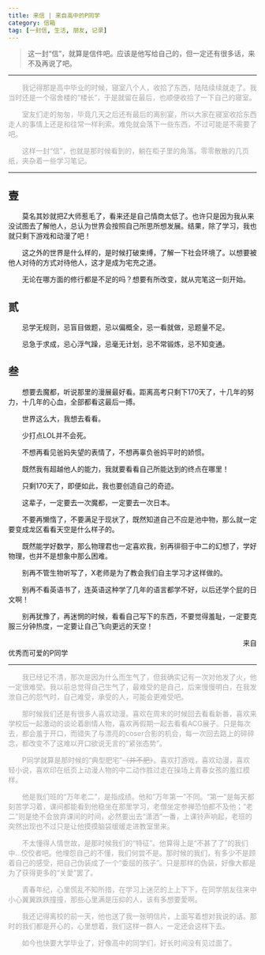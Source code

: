 ```yaml
---
title: 来信 | 来自高中的P同学
category: 信箱
tag: [一封信, 生活, 朋友, 记录]
---
```


>这一封“信”，就算是信件吧。应该是他写给自己的，但一定还有很多话，来不及再说了吧。

------------
<font color=" #A8A8A8">&emsp;&emsp;我记得那是高中毕业的时候，寝室八个人，收拾了东西，陆陆续续就走了。我当时还是一个宿舍楼的“楼长”，于是就留在最后，也顺便收拾了一下自己的寝室。

&emsp;&emsp;室友们走的匆匆，毕竟几天之后还有最后的离别宴，所以大家在寝室收拾东西走人的事情上还是和往常一样利索。难免就会落下一些东西，不过可能是不需要了吧。

&emsp;&emsp;这样一封“信”，也就是那时候看到的，躺在柜子里的角落。零零散散的几页纸，夹杂着一些学习笔记。
</font>

------------



## **壹**
&emsp;&emsp;莫名其妙就把Z大师惹毛了，看来还是自己情商太低了。也许只是因为我从来没试图去了解他人，总认为世界会按照自己所思所想发展。结果，除了学习，我也就只剩下游戏和动漫了吧！

&emsp;&emsp;这之外的世界是什么样的，是时候打破束缚，了解一下社会环境了。以想要被他人对待的方式对待他人，这才是成为宅充之道。

&emsp;&emsp;无论在哪方面的修行都是不足的吗？想要有所改变，就从完笔这一刻开始。


## **贰**
&emsp;&emsp;忌学无规则，忌盲目做题，忌以偏概全，忌一看就做，忌题量不足。

&emsp;&emsp;忌急于求成，忌心浮气躁，忌毫无计划，忌不常锻炼，忌不知变通。

## **叁**
&emsp;&emsp;想要去魔都，听说那里的漫展最好看。距离高考只剩下170天了，十几年的努力，十几年的心血，全部都看这最后一搏。

&emsp;&emsp;世界这么大，我想去看看。

&emsp;&emsp;少打点LOL并不会死。

&emsp;&emsp;不想再看见爸妈失望的表情了，不想再辜负爸妈平时的娇惯。

&emsp;&emsp;既然我有超越他人的能力，我就要看看自己所能达到的终点在哪里！

&emsp;&emsp;只剩170天了，即便如此，我也要创造自己的奇迹。

&emsp;&emsp;这辈子，一定要去一次魔都，一定要去一次日本。

&emsp;&emsp;不要再懒惰了，不要满足于现状了，既然知道自己不应是池中物，那么就一定要变成龙区看看天空是什么样子的。

&emsp;&emsp;既然能学好数学，那么物理君也一定喜欢我，别再徘徊于中二的幻想了，学好物理，也并不是想象中那么困难。

&emsp;&emsp;别再不管生物听写了，X老师是为了教会我们自主学习才这样做的。

&emsp;&emsp;别再不看英语书了，连英语这种学了几年的语言都学不好，以后还学个屁的日文啊！

&emsp;&emsp;别再犹豫了，再迷惘的时候，看看自己写下的东西，不要觉得羞耻，一定要克服三分钟热度，一定要让自己飞向更远的天空！

&emsp;&emsp;&emsp;&emsp;&emsp;&emsp;&emsp;&emsp;&emsp;&emsp;&emsp;&emsp;&emsp;&emsp;&emsp;&emsp;&emsp;&emsp;&emsp;&emsp;&emsp;&emsp;&emsp;&emsp;&emsp;&emsp;&emsp;&emsp;&emsp;&emsp;&emsp;&emsp;&emsp;&emsp;来自优秀而可爱的P同学

------------



<font color=" #A8A8A8">
&emsp;&emsp;我已经记不清，那次是因为什么而生气了，但我确实记有一次对他发了火，他一定很难受。我以前总觉得自己生气了，最难受的是自己，后来慢慢明白，在我发泄自己的怨气时，自己难受，承受的人，可能会更难受吧。<br>

&emsp;&emsp;那时候我们还是有很多人喜欢动漫。喜欢在周末的时候回去看看新番，喜欢来学校后一起激动的谈论着剧情人物，喜欢再假期一起去看看ACG展子。只是每次去，都会羞于开口，而错失了与漂亮的coser合影的机会，每一次回去路上的碎碎念，都改变不了这难以开口欲说无言的“紧张态势”。<br>

&emsp;&emsp;P同学就算是那时候的“典型肥宅”~~（并不肥）~~。喜欢打游戏，喜欢动漫，喜欢轻小说，喜欢印在纸页上动漫人物的中二动作胜过走在操场上青春女孩的羞红模样。<br>

&emsp;&emsp;他是我们班的“万年老二”，是指成绩。他和“万年第一”不同。“第一”是每天都刻苦学习着，课间都能看到他稳坐在那里学习，老僧坐定参禅恐怕都不及他；“老二”则是绝不会放弃课间的时间，必然要出去“潇洒”一番，上课铃声响起，老班的突然出现也不过只是让他摸摸脑袋缓缓走进教室里来。<br>

&emsp;&emsp;不太懂得人情世故，是那时候我们的“特征”。他算得上是“不甚了了”的我们中...佼佼者吧。他埋怨自己的不懂，我们何尝不是。那时候的我们，有多少不是顾着自己的感受，把自己伪装成了一个“委屈的孩子”。只是那样的伪装，好像大都是为了获得更多的“关愛”罢了。<br>

&emsp;&emsp;青春年纪，心里慌乱不知所措，在学习上迷茫的上上下下，在同学朋友往来中小心翼翼跌跌撞撞，那些心里满是压抑的人，该有多想要愛啊。<br>

&emsp;&emsp;我还记得离校的前一天，他也送了我一张明信片，上面写着想对我说的话。那时的我们都是开心的，心里想着，我们这样一群人，一定还会这样下去。<br>

&emsp;&emsp;如今也快要大学毕业了，好像高中的同学们，好长时间没有见过面了。<br>

</font>

